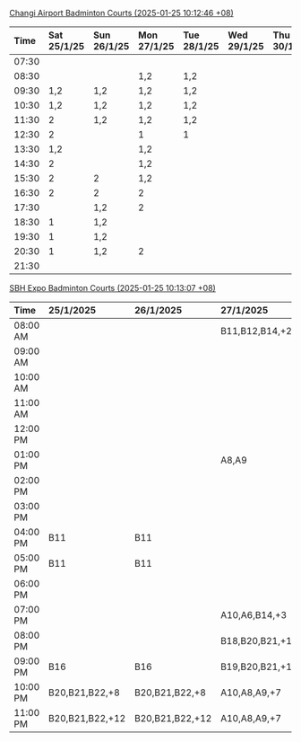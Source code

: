 [Changi Airport Badminton Courts (2025-01-25 10:12:46 +08)](https://www.carc.org.sg/FacilityBooking.aspx)

| Time   | Sat 25/1/25   | Sun 26/1/25   | Mon 27/1/25   | Tue 28/1/25   | Wed 29/1/25   | Thu 30/1/25   | Fri 31/1/25   |
|:-------|:--------------|:--------------|:--------------|:--------------|:--------------|:--------------|:--------------|
| 07:30  |               |               |               |               |               |               |               |
| 08:30  |               |               | 1,2           | 1,2           |               |               | 1,2           |
| 09:30  | 1,2           | 1,2           | 1,2           | 1,2           |               |               | 1,2           |
| 10:30  | 1,2           | 1,2           | 1,2           | 1,2           |               |               | 1,2           |
| 11:30  | 2             | 1,2           | 1,2           | 1,2           |               |               | 1,2           |
| 12:30  | 2             |               | 1             | 1             |               |               | 1,2           |
| 13:30  | 1,2           |               | 1,2           |               |               |               | 1,2           |
| 14:30  | 2             |               | 1,2           |               |               |               | 1,2           |
| 15:30  | 2             | 2             | 1,2           |               |               |               | 1,2           |
| 16:30  | 2             | 2             | 2             |               |               |               | 1,2           |
| 17:30  |               | 1,2           | 2             |               |               |               | 2             |
| 18:30  | 1             | 1,2           |               |               |               |               | 1,2           |
| 19:30  | 1             | 1,2           |               |               |               |               | 1,2           |
| 20:30  | 1             | 1,2           | 2             |               |               |               | 1,2           |
| 21:30  |               |               |               |               |               |               |               |

[SBH Expo Badminton Courts (2025-01-25 10:13:07 +08)](https://singaporebadmintonhall.getomnify.com/widgets/O3MRKGBH359GA55KHMG1RD)

| Time     | 25/1/2025       | 26/1/2025       | 27/1/2025       | 28/1/2025       | 29/1/2025   | 30/1/2025   | 31/1/2025       |
|:---------|:----------------|:----------------|:----------------|:----------------|:------------|:------------|:----------------|
| 08:00 AM |                 |                 | B11,B12,B14,+2  | B19,B21,B22,+14 |             |             |                 |
| 09:00 AM |                 |                 |                 | B19,B21,B22,+14 |             |             |                 |
| 10:00 AM |                 |                 |                 | B19,B21,B22,+15 |             |             |                 |
| 11:00 AM |                 |                 |                 | B19,B21,B22,+14 |             |             |                 |
| 12:00 PM |                 |                 |                 | B19,B21,B22,+12 |             |             |                 |
| 01:00 PM |                 |                 | A8,A9           | B19,B21,B22,+15 |             |             |                 |
| 02:00 PM |                 |                 |                 | B19,B21,B22,+14 |             |             |                 |
| 03:00 PM |                 |                 |                 | B11             |             |             |                 |
| 04:00 PM | B11             | B11             |                 | B11             |             |             | B15,B21,B22,+7  |
| 05:00 PM | B11             | B11             |                 | B12,B13,B14     |             |             | B15,B21,B22,+6  |
| 06:00 PM |                 |                 |                 | B12,B13,B14,+8  |             |             | B20,B21,B22,+10 |
| 07:00 PM |                 |                 | A10,A6,B14,+3   | B13,B14,B15,+8  |             |             | B19,B21,B22,+14 |
| 08:00 PM |                 |                 | B18,B20,B21,+10 |                 |             |             | B17,B18,B22,+10 |
| 09:00 PM | B16             | B16             | B19,B20,B21,+15 | A6,A8,A9        |             |             | B17,B18,B22,+12 |
| 10:00 PM | B20,B21,B22,+8  | B20,B21,B22,+8  | A10,A8,A9,+7    | A10,A8,A9,+7    |             |             |                 |
| 11:00 PM | B20,B21,B22,+12 | B20,B21,B22,+12 | A10,A8,A9,+7    | A10,A8,A9,+7    |             |             |                 |
